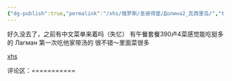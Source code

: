 ```yaml
---
{"dg-publish":true,"permalink":"/xhs/俄罗斯/圣彼得堡/Долина2_瓦西里岛/","tags":["rednote","圣彼得堡"],"updated":"2025-03-30T20:40:27.846+08:00"}
---
```


 

好久没去了，之前有中文菜单来着吗（失忆）
有午餐套餐390卢4菜感觉能吃挺多的
Лагман 第一次吃他家带汤的 很不错～里面菜很多

[xhs](https://www.xiaohongshu.com/explore/6682767f00000000050056bf?xsec_token=ABsPPhS23x_O4muPGIpAlnOhopn5XOUvgmWbXPXM0HDkU=&xsec_source=pc_user)

评论区：===========

